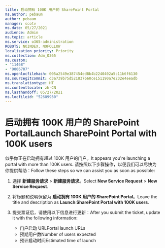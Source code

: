 ```yaml
---
title: 启动拥有 100K 用户的 SharePoint Portal
ms.author: pebaum
author: pebaum
manager: scotv
ms.date: 05/27/2021
audience: Admin
ms.topic: article
ms.service: o365-administration
ROBOTS: NOINDEX, NOFOLLOW
localization_priority: Priority
ms.collection: Adm_O365
ms.custom:
- "11468"
- "9006707"
ms.openlocfilehash: 005a2549e387454ed8b4b2240402a5c11b6f6130
ms.sourcegitcommit: d3a739b75d521837660ce151190a7e232e4eeadb
ms.translationtype: HT
ms.contentlocale: zh-CN
ms.lasthandoff: 05/27/2021
ms.locfileid: "52689930"
---
```

# <a name="launch-sharepoint-portal-with-100k-users"></a><span data-ttu-id="1ee56-102">启动拥有 100K 用户的 SharePoint Portal</span><span class="sxs-lookup"><span data-stu-id="1ee56-102">Launch SharePoint Portal with 100K users</span></span>

<span data-ttu-id="1ee56-103">似乎你正在启动拥有超过 100K 用户的门户。</span><span class="sxs-lookup"><span data-stu-id="1ee56-103">It appears you're launching a portal with more than 100K users.</span></span> <span data-ttu-id="1ee56-104">请按照以下步骤操作，以便我们可以尽快为你提供帮助：</span><span class="sxs-lookup"><span data-stu-id="1ee56-104">Follow these steps so we can assist you as soon as possible:</span></span>

1. <span data-ttu-id="1ee56-105">选择 **新建服务请求** > **新建服务请求**。</span><span class="sxs-lookup"><span data-stu-id="1ee56-105">Select **New Service Request** > **New Service Request**.</span></span>

1. <span data-ttu-id="1ee56-106">将标题和说明保留为 **启动拥有 100K 用户的 SharePoint Portal**。</span><span class="sxs-lookup"><span data-stu-id="1ee56-106">Leave the title and description as **Launch SharePoint Portal with 100K users**.</span></span>

1. <span data-ttu-id="1ee56-107">提交票证后，请使用以下信息进行更新：</span><span class="sxs-lookup"><span data-stu-id="1ee56-107">After you submit the ticket, update it with the following information:</span></span>

    - <span data-ttu-id="1ee56-108">门户启动 URL</span><span class="sxs-lookup"><span data-stu-id="1ee56-108">Portal launch URLs</span></span> 
    - <span data-ttu-id="1ee56-109">预期用户数</span><span class="sxs-lookup"><span data-stu-id="1ee56-109">Number of users expected</span></span> 
    - <span data-ttu-id="1ee56-110">预计启动时间</span><span class="sxs-lookup"><span data-stu-id="1ee56-110">Estimated time of launch</span></span> 

